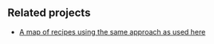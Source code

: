 ## Related projects

- [A map of recipes using the same approach as used here](https://tomsing1.github.io/blog/posts/vectorsearch/)

